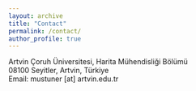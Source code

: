 ```yaml
---
layout: archive
title: "Contact"
permalink: /contact/
author_profile: true
---
```

Artvin Çoruh Üniversitesi, Harita Mühendisliği Bölümü<br>
08100 Seyitler, Artvin, Türkiye <br>
Email: mustuner [at] artvin.edu.tr

